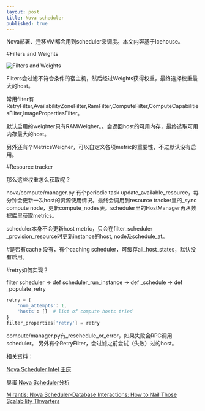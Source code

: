 ```yaml
---
layout: post
title: Nova scheduler
published: true
---
```


Nova部署、迁移VM都会用到scheduler来调度。本文内容基于Icehouse。

#Filters and Weights

![Filters and Weights](http://greenmoon55.com/images/scheduler.png "Filters and Weights")

Filters会过滤不符合条件的宿主机，然后经过Weights获得权重，最终选择权重最大的host。

常用filter有RetryFilter,AvailabilityZoneFilter,RamFilter,ComputeFilter,ComputeCapabilitiesFilter,ImagePropertiesFilter。

默认启用的weighter只有RAMWeigher。。会返回host的可用内存，最终选取可用内存最大的host。

另外还有个MetricsWeigher，可以自定义各项metric的重要性，不过默认没有启用。

#Resource tracker

那么这些权重怎么获取呢？

nova/compute/manager.py 有个periodic task update_available_resource，每分钟会更新一次host的资源使用情况。最终会调用到resource tracker里的_sync compute node，更新compute_nodes表。scheduler里的HostManager再从数据库里获取metrics。

scheduler本身不会更新host metric，只会在filter_scheduler _provision_resource时更新instance的host, node及schedule_at。

#是否有cache
没有，有个caching scheduler，可缓存all_host_states，默认没有启用。

#retry如何实现？

filter scheduler -> def scheduler_run_instance -> def _schedule -> def _populate_retry

```python
retry = {
    'num_attempts': 1,
    'hosts': []  # list of compute hosts tried
}
filter_properties['retry'] = retry
```

compute/manager.py有_reschedule_or_error，如果失败会RPC调用scheduler。
另外有个RetryFilter，会过滤之前尝试（失败）过的host。

相关资料：

[Nova Scheduler Intel 王庆](http://www.openstack.cn/?p=3312)

[臭蛋 Nova Scheduler分析](http://www.choudan.net/2013/08/11/Nova-Scheduler%E5%88%86%E6%9E%90.html)

[Mirantis: Nova Scheduler-Database Interactions: How to Nail Those Scalability Thwarters](https://www.mirantis.com/blog/nova-scheduler-database-interactions-how-to-nail-those-scalability-thwarters/)
